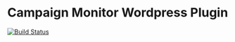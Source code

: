 ﻿# Campaign Monitor Wordpress Plugin
[![Build Status](https://travis-ci.org/campaignmonitor/wordpress-plugin.svg?branch=master)](https://travis-ci.org/campaignmonitor/forms-for-campaign-monitor)


